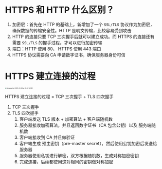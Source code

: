 # HTTPS 和 HTTP 什么区别？

1. 加密层：首先在 HTTP 的基础上，新增加了一个 `SSL/TLS` 协议作为加密层，确保数据的传输安全性。HTTP 是明文传输，比较容易受到攻击
2. HTTP 的连接只要 TCP 三次握手后就可以建立成功。而 HTTPS 的连接还有需要 `SSL/TLS` 的握手过程，才可以进行加密传输
3. 端口：HTTP 使用 80， HTTPS 使用 443 端口
4. HTTPS 协议需要向 CA 申请数字证书，确保服务器身份可信





# HTTPS 建立连接的过程

<img src="/Users/lujiema/Documents/typora-user-images/Screenshot 2025-02-28 at 10.08.14 PM.png" alt="Screenshot 2025-02-28 at 10.08.14 PM" style="zoom: 33%;" />

HTTPS 建立连接的过程 = TCP 三次握手 + TLS 四次握手

1. TCP 三次握手
2. TLS 四次握手
   1. 客户端发送 TLS 版本 + 加密算法 + 客户端随机数
   2. 服务器接收加密算法，并且返回数字证书（CA 包含公钥）以及 服务端随机数
   3. 客户端接收到 CA 并且做验证
   4. 客户端生成 预主密钥（pre-master secret），然后使用公钥加密后发送给服务器
   5. 服务器使用私钥进行解密，双方根据随机数，生成对称加密密钥
   6. 完成连接，后续都使用这对相同的密钥做对称加密













